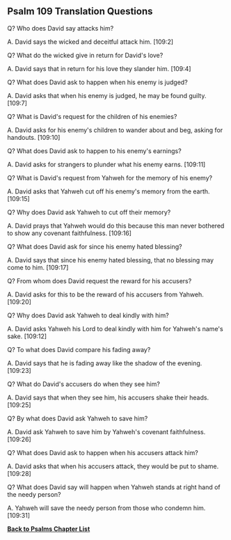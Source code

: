 ## Psalm 109 Translation Questions ##

Q? Who does David say attacks him?

A. David says the wicked and deceitful attack him. [109:2]

Q? What do the wicked give in return for David's love?

A. David says that in return for his love they slander him. [109:4]

Q? What does David ask to happen when his enemy is judged?

A. David asks that when his enemy is judged, he may be found guilty. [109:7]

Q? What is David's request for the children of his enemies?

A. David asks for his enemy's children to wander about and beg, asking for handouts. [109:10]

Q? What does David ask to happen to his enemy's earnings?

A. David asks for strangers to plunder what his enemy earns. [109:11]

Q? What is David's request from Yahweh for the memory of his enemy?

A. David asks that Yahweh cut off his enemy's memory from the earth. [109:15]

Q? Why does David ask Yahweh to cut off their memory?

A. David prays that Yahweh would do this because this man never bothered to show any covenant faithfulness. [109:16]

Q? What does David ask for since his enemy hated blessing?

A. David says that since his enemy hated blessing, that no blessing may come to him. [109:17]

Q? From whom does David request the reward for his accusers?

A. David asks for this to be the reward of his accusers from Yahweh. [109:20]

Q? Why does David ask Yahweh to deal kindly with him?

A. David asks Yahweh his Lord to deal kindly with him for Yahweh's name's sake. [109:12]

Q? To what does David compare his fading away?

A. David says that he is fading away like the shadow of the evening. [109:23]

Q? What do David's accusers do when they see him?

A. David says that when they see him, his accusers shake their heads. [109:25]

Q? By what does David ask Yahweh to save him?

A. David ask Yahweh to save him by Yahweh's covenant faithfulness. [109:26]

Q? What does David ask to happen when his accusers attack him?

A. David asks that when his accusers attack, they would be put to shame. [109:28]

Q? What does David say will happen when Yahweh stands at right hand of the needy person?

A. Yahweh will save the needy person from those who condemn him. [109:31]

__[Back to Psalms Chapter List](./)__

